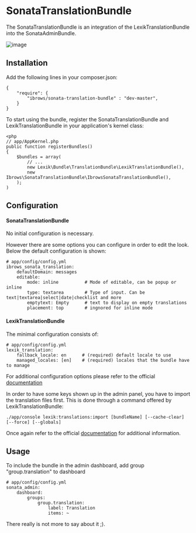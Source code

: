 # SonataTranslationBundle


The SonataTranslationBundle is an integration of the LexikTranslationBundle into the SonataAdminBundle.

![image](https://raw.github.com/ibrows/IbrowsSonataTranslationBundle/master/Resources/doc/screen/overview.png)

## Installation

Add the following lines in your composer.json:

```
{
    "require": {
		"ibrows/sonata-translation-bundle" : "dev-master",
    }
}
```


To start using the bundle, register the SonataTranslationBundle and LexikTranslationBundle in your application's kernel class:

``` 
<php
// app/AppKernel.php
public function registerBundles()
{
    $bundles = array(
        // ...
		new Lexik\Bundle\TranslationBundle\LexikTranslationBundle(),
		new Ibrows\SonataTranslationBundle\IbrowsSonataTranslationBundle(),
    );
)
```

## Configuration

#### SonataTranslationBundle
No initial configuration is necessary.

However there are some options you can configure in order to edit the look. Below the default configuration is shown:

```
# app/config/config.yml
ibrows_sonata_translation:
    defaultDomain: messages
    editable:
        mode: inline          # Mode of editable, can be popup or inline
        type: textarea        # Type of input. Can be text|textarea|select|date|checklist and more
        emptytext: Empty      # text to display on empty translations
        placement: top        # ingnored for inline mode
```

#### LexikTranslationBundle

The minimal configuration consists of:

```
# app/config/config.yml
lexik_translation:
    fallback_locale: en      # (required) default locale to use
    managed_locales: [en]    # (required) locales that the bundle have to manage
```

For additional configuration options please refer to the official [documentation](https://github.com/lexik/LexikTranslationBundle/blob/master/Resources/doc/index.md#configuration)

In order to have some keys shown up in the admin panel, you have to import the translation files first. This is done through a command offered by LexikTranslationBundle:

```
./app/console lexik:translations:import [bundleName] [--cache-clear] [--force] [--globals]

```
Once again refer to the official [documentation](https://github.com/lexik/LexikTranslationBundle/blob/master/Resources/doc/index.md#import-translations) for additional information.


## Usage

To include the bundle in the admin dashboard, add group "group.translation" to dashboard

```
# app/config/config.yml
sonata_admin:
    dashboard:
        groups:
            group.translation:
                label: Translation
                items: ~ 
```


 There really is not more to say about it ;).
